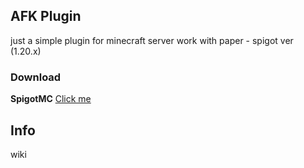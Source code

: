 ## AFK Plugin
just a simple plugin for minecraft server
work with paper - spigot ver (1.20.x)

   ### Download 
   **SpigotMC** [Click me](https://www.spigotmc.org/resources/afkplugin.119485/)

## Info

wiki